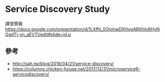 # Service Discovery Study

課堂簡報
https://docs.google.com/presentation/d/1LXffji_0OjohwDXHogARjItVo8HyNGgdTj-yn_aEVTI/edit#slide=id.p

## 參考
- http://sah.tw/blog/2018/04/21/service-discovery/
- https://columns.chicken-house.net/2017/12/31/microservice9-servicediscovery/
